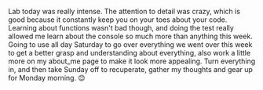 Lab today was really intense. The attention to detail was crazy, which is good
because it constantly keep you on your toes about your code.
Learning about functions wasn't bad though, and doing the test really allowed me
learn about the console so much more than anything this week.
Going to use all day Saturday to go over everything we went over this week to
get a better grasp and understanding about everything, also work a little more
on my about_me page to make it look more appealing. Turn everything in, and then
take Sunday off to recuperate, gather my thoughts and gear up for Monday morning.
😊
